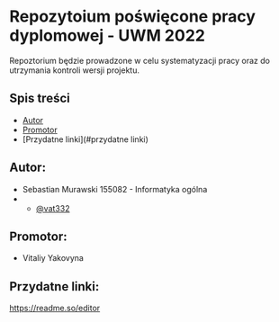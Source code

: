 # Repozytoium poświęcone pracy dyplomowej - UWM 2022
Repoztorium będzie prowadzone w celu systematyzacji pracy oraz do utrzymania kontroli wersji projektu.
## Spis treści
* [Autor](#autor)
* [Promotor](#promotor)
* [Przydatne linki](#przydatne linki)
## Autor: 
* Sebastian Murawski 155082 - Informatyka ogólna
* - [@vat332](https://www.github.com/vat332)
## Promotor: 
* Vitaliy Yakovyna
## Przydatne linki:
https://readme.so/editor
